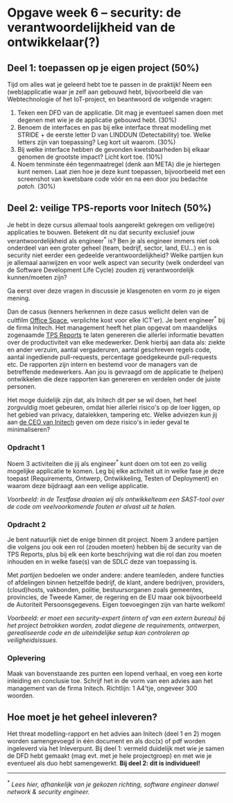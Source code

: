 # Opgave week 6 – security: de verantwoordelijkheid van de ontwikkelaar(?)

## Deel 1: toepassen op je eigen project (50%)

Tijd om alles wat je geleerd hebt toe te passen in de praktijk! Neem een (web)applicatie waar je zelf aan gebouwd hebt, bijvoorbeeld die van Webtechnologie of het IoT-project, en beantwoord de volgende vragen:

1. Teken een DFD van de applicatie. Dit mag je eventueel samen doen met degenen met wie je de applicatie gebouwd hebt. (30%)
2. Benoem de interfaces en pas bij elke interface threat modelling met STRIDE + de eerste letter D van LINDDUN (Detectability) toe. Welke letters zijn van toepassing? Leg kort uit waarom. (30%)
3. Bij welke interface hebben de gevonden kwetsbaarheden bij elkaar genomen de grootste impact? Licht kort toe. (10%)
4. Noem tenminste één tegenmaatregel (denk aan META) die je hiertegen kunt nemen. Laat zien hoe je deze kunt toepassen, bijvoorbeeld met een screenshot van kwetsbare code vóór en na een door jou bedachte _patch_. (30%)

## Deel 2: veilige TPS-reports voor Initech (50%)

Je hebt in deze cursus allemaal tools aangereikt gekregen om veilige(re) applicaties te bouwen. Betekent dit nu dat security exclusief jouw verantwoordelijkheid als engineer<sup>*</sup> is? Ben je als engineer immers niet ook onderdeel van een groter geheel (team, bedrijf, sector, land, EU...) en is security niet eerder een gedeelde verantwoordelijkheid? Welke partijen kun je allemaal aanwijzen en voor welk aspect van security (welk onderdeel van de Software Development Life Cycle) zouden zij verantwoordelijk kunnen/moeten zijn?

Ga eerst over deze vragen in discussie je klasgenoten en vorm zo je eigen mening.

Dan de casus (kenners herkennen in deze casus wellicht delen van de cultfilm [Office Space](https://www.imdb.com/title/tt0151804/), verplichte kost voor elke ICT'er). Je bent engineer<sup>*</sup> bij de firma Initech. Het management heeft het plan opgevat om maandelijks zogenaamde [TPS Reports](https://en.wikipedia.org/wiki/TPS_report#Office_Space) te laten genereren die allerlei informatie bevatten over de productiviteit van elke medewerker. Denk hierbij aan data als: ziekte en ander verzuim, aantal vergaderuren, aantal geschreven regels code, aantal ingediende pull-requests, percentage goedgekeurde pull-requests etc. De rapporten zijn intern en bestemd voor de managers van de betreffende medewerkers. Aan jou is gevraagd om de applicatie te (helpen) ontwikkelen die deze rapporten kan genereren en verdelen onder de juiste personen.

Het moge duidelijk zijn dat, als Initech dit per se wil doen, het heel zorgvuldig moet gebeuren, omdat hier allerlei risico's op de loer liggen, op het gebied van privacy, datalekken, tampering etc. Welke adviezen kun jij aan [de CEO van Initech](https://en.wikipedia.org/wiki/Bill_Lumbergh) geven om deze risico's in ieder geval te minimaliseren?

### Opdracht 1

Noem 3 activiteiten die jij als engineer<sup>*</sup> kunt doen om tot een zo veilig mogelijke applicatie te komen. Leg bij elke activiteit uit in welke fase je deze toepast (Requirements, Ontwerp, Ontwikkeling, Testen of Deployment) en waarom deze bijdraagt aan een veilige applicatie.

_Voorbeeld: in de Testfase draaien wij als ontwikkelteam een SAST-tool over de code om veelvoorkomende fouten er alvast uit te halen._

### Opdracht 2

Je bent natuurlijk niet de enige binnen dit project. Noem 3 andere partijen die volgens jou ook een rol (zouden moeten) hebben bij de security van de TPS Reports, plus bij elk een korte beschrijving wat die rol dan zou moeten inhouden en in welke fase(s) van de SDLC deze van toepassing is.

Met _partijen_ bedoelen we onder andere: andere teamleden, andere functies of afdelingen binnen hetzelfde bedrijf, de klant, andere bedrijven, providers, (cloud)hosts, vakbonden, politie, bestuursorganen zoals gemeentes, provincies, de Tweede Kamer, de regering en de EU maar ook bijvoorbeeld de Autoriteit Persoonsgegevens. Eigen toevoegingen zijn van harte welkom!

_Voorbeeld: er moet een security-expert (intern of van een extern bureau) bij het project betrokken worden, zodat diegene de requirements, ontwerpen, gerealiseerde code en de uiteindelijke setup kan controleren op veiligheidsissues._

### Oplevering

Maak van bovenstaande zes punten een lopend verhaal, en voeg een korte inleiding en conclusie toe. Schrijf het in de vorm van een advies aan het management van de firma Initech. Richtlijn: 1 A4'tje, ongeveer 300 woorden.

## Hoe moet je het geheel inleveren?

Het threat modelling-rapport en het advies aan Initech (deel 1 en 2) mogen worden samengevoegd in één document en als doc(x) of pdf worden ingeleverd via het Inleverpunt. Bij deel 1: vermeld duidelijk met wie je samen de DFD hebt gemaakt (mag evt. met je hele projectgroep) en met wie je eventueel als duo hebt samengewerkt. **Bij deel 2: dit is individueel!**

-----
<sup>*</sup> _Lees hier, afhankelijk van je gekozen richting, software engineer danwel network & security engineer._
